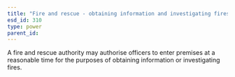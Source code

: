 ```yaml
---
title: "Fire and rescue - obtaining information and investigating fires"
esd_id: 310
type: power
parent_id:  
---
```


A fire and rescue authority may authorise officers to enter premises at a reasonable time for the purposes of obtaining information or investigating fires.


